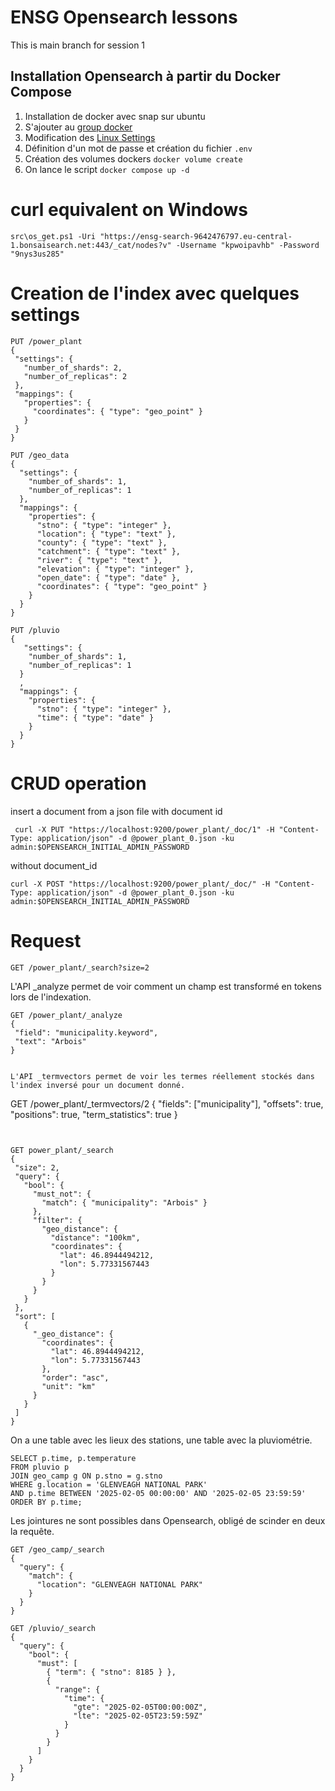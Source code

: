 # ENSG Opensearch lessons


This is main branch for session 1
## Installation Opensearch à partir du Docker Compose

1. Installation de docker avec snap sur ubuntu
1. S'ajouter au [group docker](https://docs.docker.com/engine/install/linux-postinstall/)
1. Modification des [Linux Settings](https://opensearch.org/docs/latest/install-and-configure/install-opensearch/docker/) 
1. Définition d'un mot de passe et création du fichier `.env`
1. Création des volumes dockers `docker volume create`
1. On lance le script `docker compose up -d`



# curl equivalent on Windows

```
src\os_get.ps1 -Uri "https://ensg-search-9642476797.eu-central-1.bonsaisearch.net:443/_cat/nodes?v" -Username "kpwoipavhb" -Password "9nys3us285"

```


# Creation de l'index avec quelques settings

 ```
 PUT /power_plant 
{
  "settings": {
    "number_of_shards": 2,
    "number_of_replicas": 2
  },
  "mappings": {
    "properties": {
      "coordinates": { "type": "geo_point" }
    }
  }
}
 ```

```
PUT /geo_data
{
  "settings": {
    "number_of_shards": 1,
    "number_of_replicas": 1
  },
  "mappings": {
    "properties": {
      "stno": { "type": "integer" },
      "location": { "type": "text" },
      "county": { "type": "text" },
      "catchment": { "type": "text" },
      "river": { "type": "text" },
      "elevation": { "type": "integer" },
      "open_date": { "type": "date" },
      "coordinates": { "type": "geo_point" }
    }
  }
}
```

```
PUT /pluvio 
{
   "settings": {
    "number_of_shards": 1,
    "number_of_replicas": 1
  }
  ,
  "mappings": {
    "properties": {
      "stno": { "type": "integer" },
      "time": { "type": "date" }
    }
  }
}

```

# CRUD operation

insert a document from a json file with document id 
```
 curl -X PUT "https://localhost:9200/power_plant/_doc/1" -H "Content-Type: application/json" -d @power_plant_0.json -ku admin:$OPENSEARCH_INITIAL_ADMIN_PASSWORD
 ```

 without document_id

 ```
 curl -X POST "https://localhost:9200/power_plant/_doc/" -H "Content-Type: application/json" -d @power_plant_0.json -ku admin:$OPENSEARCH_INITIAL_ADMIN_PASSWORD
 ```

 # Request



 ```
GET /power_plant/_search?size=2
 ```
 L'API _analyze permet de voir comment un champ est transformé en tokens lors de l'indexation.
 ```
GET /power_plant/_analyze
{
  "field": "municipality.keyword",
  "text": "Arbois"
}


L'API _termvectors permet de voir les termes réellement stockés dans l'index inversé pour un document donné.
 ```
GET /power_plant/_termvectors/2
{
  "fields": ["municipality"],
  "offsets": true,
  "positions": true,
  "term_statistics": true
}
 ```


 ```

 ```
 GET power_plant/_search
{
  "size": 2, 
  "query": {
    "bool": {
      "must_not": {
        "match": { "municipality": "Arbois" }  
      },
      "filter": {
        "geo_distance": {
          "distance": "100km",  
          "coordinates": {
            "lat": 46.8944494212,
            "lon": 5.77331567443
          }
        }
      }
    }
  },
  "sort": [
    {
      "_geo_distance": {
        "coordinates": {
          "lat": 46.8944494212,
          "lon": 5.77331567443
        },
        "order": "asc",
        "unit": "km"
      }
    }
  ]
}
 ```


On a une table avec les lieux des stations, une table avec la pluviométrie.
```
SELECT p.time, p.temperature
FROM pluvio p
JOIN geo_camp g ON p.stno = g.stno
WHERE g.location = 'GLENVEAGH NATIONAL PARK'
AND p.time BETWEEN '2025-02-05 00:00:00' AND '2025-02-05 23:59:59'
ORDER BY p.time;
```

Les jointures ne sont possibles dans Opensearch, obligé de scinder en deux la requête.

```
GET /geo_camp/_search
{
  "query": {
    "match": {
      "location": "GLENVEAGH NATIONAL PARK"
    }
  }
}
```

```
GET /pluvio/_search
{
  "query": {
    "bool": {
      "must": [
        { "term": { "stno": 8185 } },
        {
          "range": {
            "time": {
              "gte": "2025-02-05T00:00:00Z",
              "lte": "2025-02-05T23:59:59Z"
            }
          }
        }
      ]
    }
  }
}
```
